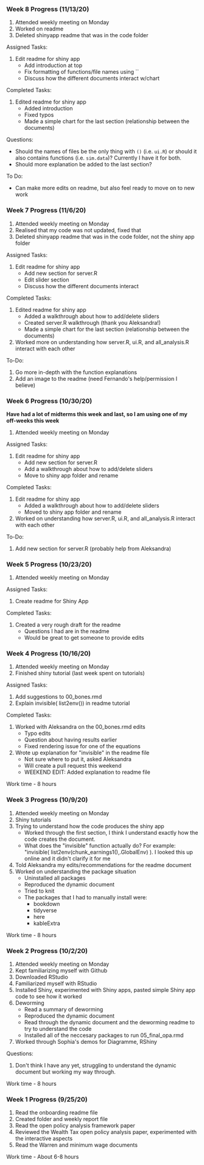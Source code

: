 ### Week 8 Progress (11/13/20)

1) Attended weekly meeting on Monday
2) Worked on readme 
3) Deleted shinyapp readme that was in the code folder

Assigned Tasks:

1) Edit readme for shiny app
   * Add introduction at top
   * Fix formatting of functions/file names using ``
   * Discuss how the different documents interact w/chart

Completed Tasks:

1) Edited readme for shiny app
   * Added introduction
   * Fixed typos
   * Made a simple chart for the last section (relationship between the documents)

Questions:

- Should the names of files be the only thing with `()` (i.e. `ui.R`) or should it also contains functions (i.e. `sim.data`)? Currently I have it for both.
- Should more explanation be added to the last section?

To Do:

- Can make more edits on readme, but also feel ready to move on to new work

### Week 7 Progress (11/6/20)

1) Attended weekly meeting on Monday
2) Realised that my code was not updated, fixed that 
3) Deleted shinyapp readme that was in the code folder, not the shiny app folder

Assigned Tasks:

1) Edit readme for shiny app
   * Add new section for server.R
   * Edit slider section
   * Discuss how the different documents interact

Completed Tasks:

1) Edited readme for shiny app
   * Added a walkthrough about how to add/delete sliders
   * Created server.R walkthrough (thank you Aleksandra!)
   * Made a simple chart for the last section (relationship between the documents)
2) Worked more on understanding how server.R, ui.R, and all_analysis.R interact with each other

To-Do:

1) Go more in-depth with the function explanations
2) Add an image to the readme (need Fernando's help/permission I believe)

### Week 6 Progress (10/30/20)


**Have had a lot of midterms this week and last, so I am using one of my off-weeks this week**

1) Attended weekly meeting on Monday

Assigned Tasks:

1) Edit readme for shiny app
   * Add new section for server.R
   * Add a walkthrough about how to add/delete sliders
   * Move to shiny app folder and rename

Completed Tasks:

1) Edit readme for shiny app
   * Added a walkthrough about how to add/delete sliders
   * Moved to shiny app folder and rename
2) Worked on understanding how server.R, ui.R, and all_analysis.R interact with each other

To-Do:

1) Add new section for server.R (probably help from Aleksandra)


### Week 5 Progress (10/23/20)

1) Attended weekly meeting on Monday

Assigned Tasks:

1) Create readme for Shiny App

Completed Tasks:

1) Created a very rough draft for the readme
    * Questions I had are in the readme
    * Would be great to get someone to provide edits


### Week 4 Progress (10/16/20)

1) Attended weekly meeting on Monday
2) Finished shiny tutorial (last week spent on tutorials)

Assigned Tasks:

1) Add suggestions to 00_bones.rmd
2) Explain invisible( list2env()) in readme tutorial

Completed Tasks:

1) Worked with Aleksandra on the 00_bones.rmd edits
    * Typo edits
    * Question about having results earlier
    * Fixed rendering issue for one of the equations
2) Wrote up explanation for "invisible" in the readme file
    * Not sure where to put it, asked Aleksandra
    * Will create a pull request this weekend
    * WEEKEND EDIT: Added explanation to readme file

Work time - 8 hours

### Week 3 Progress (10/9/20)

1) Attended weekly meeting on Monday
2) Shiny tutorials
3) Trying to understand how the code produces the shiny app
    * Worked through the first section, I think I understand exactly how the code creates the document.
    * What does the "invisible" function actually do? For example: "invisible( list2env(chunk_earnings1(),.GlobalEnv) ). I looked this up online and it didn't       clarify it for me
4) Told Aleksandra my edits/recommendations for the readme document
5) Worked on understanding the package situation
    * Uninstalled all packages
    * Reproduced the dynamic document
    * Tried to knit
    * The packages that I had to manually install were:
      * bookdown
      * tidyverse
      * here
      * kableExtra

Work time - 8 hours

### Week 2 Progress (10/2/20)

1) Attended weekly meeting on Monday
2) Kept familiarizing myself with Github
3) Downloaded RStudio
4) Familiarized myself with RStudio
5) Installed Shiny, experimented with Shiny apps, pasted simple Shiny app code to see how it worked
6) Deworming
    * Read a summary of deworming
    * Reproduced the dynamic document
    * Read through the dynamic document and the deworming readme to try to understand the code
    * Installed all of the neccesary packages to run 05_final_opa.rmd
7) Worked through Sophia's demos for Diagramme, RShiny

Questions:

1) Don't think I have any yet, struggling to understand the dynamic document but working my way through.

Work time - 8 hours

### Week 1 Progress (9/25/20)

1) Read the onboarding readme file
2) Created folder and weekly report file
3) Read the open policy analysis framework paper
4) Reviewed the Wealth Tax open policy analysis paper, experimented with the interactive aspects
5) Read the Warren and minimum wage documents

Work time - About 6-8 hours

